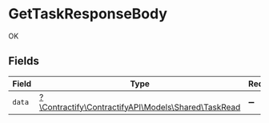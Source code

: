 # GetTaskResponseBody

OK


## Fields

| Field                                                                                  | Type                                                                                   | Required                                                                               | Description                                                                            |
| -------------------------------------------------------------------------------------- | -------------------------------------------------------------------------------------- | -------------------------------------------------------------------------------------- | -------------------------------------------------------------------------------------- |
| `data`                                                                                 | [?\Contractify\ContractifyAPI\Models\Shared\TaskRead](../../models/shared/TaskRead.md) | :heavy_minus_sign:                                                                     | N/A                                                                                    |